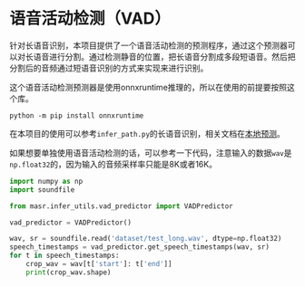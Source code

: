 # 语音活动检测（VAD）

针对长语音识别，本项目提供了一个语音活动检测的预测程序，通过这个预测器可以对长语音进行分割。通过检测静音的位置，把长语音分割成多段短语音。然后把分割后的音频通过短语音识别的方式来实现来进行识别。

这个语音活动检测预测器是使用onnxruntime推理的，所以在使用的前提要按照这个库。
```shell
python -m pip install onnxruntime
```

在本项目的使用可以参考`infer_path.py`的长语音识别，相关文档在[本地预测](./infer.md)。

如果想要单独使用语音活动检测的话，可以参考一下代码，注意输入的数据`wav`是`np.float32`的，因为输入的音频采样率只能是8K或者16K。
```python
import numpy as np
import soundfile

from masr.infer_utils.vad_predictor import VADPredictor

vad_predictor = VADPredictor()

wav, sr = soundfile.read('dataset/test_long.wav', dtype=np.float32)
speech_timestamps = vad_predictor.get_speech_timestamps(wav, sr)
for t in speech_timestamps:
    crop_wav = wav[t['start']: t['end']]
    print(crop_wav.shape)
```